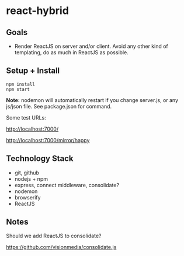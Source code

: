# react-hybrid

## Goals

* Render ReactJS on server and/or client. Avoid any other kind of templating, do as much in ReactJS as possible.

## Setup + Install

```
npm install
npm start
```

**Note:** nodemon will automatically restart if you change server.js, or any js/json file. See package.json for command.

Some test URLs:

<http://localhost:7000/>

<http://localhost:7000/mirror/happy>

## Technology Stack

* git, github
* nodejs + npm
* express, connect middleware, consolidate?
* nodemon
* browserify
* ReactJS

## Notes

Should we add ReactJS to consolidate?

https://github.com/visionmedia/consolidate.js